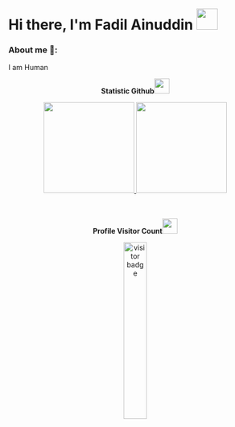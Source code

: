# Hi there, I'm Fadil Ainuddin <img width="42px" src="https://camo.githubusercontent.com/e8e7b06ecf583bc040eb60e44eb5b8e0ecc5421320a92929ce21522dbc34c891/68747470733a2f2f6d656469612e67697068792e636f6d2f6d656469612f6876524a434c467a6361737252346961377a2f67697068792e676966" />


### About me 💬:
I am Human

<p align="center"><b>Statistic Github</b><img src="Hi.gif" width="30px"></p>
<div align="center">
<a href="https://github.com/fadilai">
  <img height="180em" src="https://github-readme-stats-eight-theta.vercel.app/api?username=fadilai&show_icons=true&theme=algolia&include_all_commits=true&count_private=true"/>
  <img height="180em" src="https://github-readme-stats-eight-theta.vercel.app/api/top-langs/?username=fadilai&layout=compact&langs_count=8&theme=algolia"/>
</a>
</div>
<br/>
<br/>

<p align="center"><b>Profile Visitor Count</b><img src="Hi.gif" width="30px"></p>
<p align="center"><img src="https://profile-counter.glitch.me/fadilai/count.svg" alt="visitor badge" width="30%"></p>
